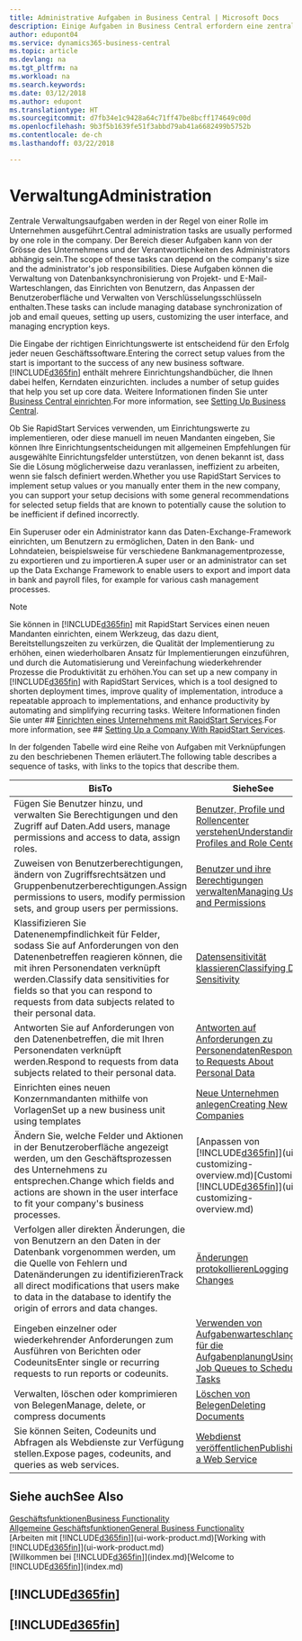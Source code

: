 ```yaml
---
title: Administrative Aufgaben in Business Central | Microsoft Docs
description: Einige Aufgaben in Business Central erfordern eine zentrale Administration und Einrichtung. Erfahren, welche das sind und was zu tun ist.
author: edupont04
ms.service: dynamics365-business-central
ms.topic: article
ms.devlang: na
ms.tgt_pltfrm: na
ms.workload: na
ms.search.keywords: 
ms.date: 03/12/2018
ms.author: edupont
ms.translationtype: HT
ms.sourcegitcommit: d7fb34e1c9428a64c71ff47be8bcff174649c00d
ms.openlocfilehash: 9b3f5b1639fe51f3abbd79ab41a6682499b5752b
ms.contentlocale: de-ch
ms.lasthandoff: 03/22/2018

---
```

# <a name="administration"></a><span data-ttu-id="ffd3f-104">Verwaltung</span><span class="sxs-lookup"><span data-stu-id="ffd3f-104">Administration</span></span>
<span data-ttu-id="ffd3f-105">Zentrale Verwaltungsaufgaben werden in der Regel von einer Rolle im Unternehmen ausgeführt.</span><span class="sxs-lookup"><span data-stu-id="ffd3f-105">Central administration tasks are usually performed by one role in the company.</span></span> <span data-ttu-id="ffd3f-106">Der Bereich dieser Aufgaben kann von der Grösse des Unternehmens und der Verantwortlichkeiten des Administrators abhängig sein.</span><span class="sxs-lookup"><span data-stu-id="ffd3f-106">The scope of these tasks can depend on the company's size and the administrator's job responsibilities.</span></span> <span data-ttu-id="ffd3f-107">Diese Aufgaben können die Verwaltung von Datenbanksynchronisierung von Projekt- und E-Mail-Warteschlangen, das Einrichten von Benutzern, das Anpassen der Benutzeroberfläche und Verwalten von Verschlüsselungsschlüsseln enthalten.</span><span class="sxs-lookup"><span data-stu-id="ffd3f-107">These tasks can include managing database synchronization of job and email queues, setting up users, customizing the user interface, and managing encryption keys.</span></span>  

<span data-ttu-id="ffd3f-108">Die Eingabe der richtigen Einrichtungswerte ist entscheidend für den Erfolg jeder neuen Geschäftssoftware.</span><span class="sxs-lookup"><span data-stu-id="ffd3f-108">Entering the correct setup values from the start is important to the success of any new business software.</span></span> [!INCLUDE[d365fin](includes/d365fin_md.md)]<span data-ttu-id="ffd3f-109"> enthält mehrere Einrichtungshandbücher, die Ihnen dabei helfen, Kerndaten einzurichten.</span><span class="sxs-lookup"><span data-stu-id="ffd3f-109"> includes a number of setup guides that help you set up core data.</span></span> <span data-ttu-id="ffd3f-110">Weitere Informationen finden Sie unter [Business Central einrichten](setup.md).</span><span class="sxs-lookup"><span data-stu-id="ffd3f-110">For more information, see [Setting Up Business Central](setup.md).</span></span>

<span data-ttu-id="ffd3f-111">Ob Sie RapidStart Services verwenden, um Einrichtungswerte zu implementieren, oder diese manuell im neuen Mandanten eingeben, Sie können Ihre Einrichtungsentscheidungen mit allgemeinen Empfehlungen für ausgewählte Einrichtungsfelder unterstützen, von denen bekannt ist, dass Sie die Lösung möglicherweise dazu veranlassen, ineffizient zu arbeiten, wenn sie falsch definiert werden.</span><span class="sxs-lookup"><span data-stu-id="ffd3f-111">Whether you use RapidStart Services to implement setup values or you manually enter them in the new company, you can support your setup decisions with some general recommendations for selected setup fields that are known to potentially cause the solution to be inefficient if defined incorrectly.</span></span>  

<span data-ttu-id="ffd3f-112">Ein Superuser oder ein Administrator kann das Daten-Exchange-Framework einrichten, um Benutzern zu ermöglichen, Daten in den Bank- und Lohndateien, beispielsweise für verschiedene Bankmanagementprozesse, zu exportieren und zu importieren.</span><span class="sxs-lookup"><span data-stu-id="ffd3f-112">A super user or an administrator can set up the Data Exchange Framework to enable users to export and import data in bank and payroll files, for example for various cash management processes.</span></span>

> [!NOTE]
> <span data-ttu-id="ffd3f-113">Sie können in [!INCLUDE[d365fin](includes/d365fin_md.md)] mit RapidStart Services einen neuen Mandanten einrichten, einem Werkzeug, das dazu dient, Bereitstellungszeiten zu verkürzen, die Qualität der Implementierung zu erhöhen, einen wiederholbaren Ansatz für Implementierungen einzuführen, und durch die Automatisierung und Vereinfachung wiederkehrender Prozesse die Produktivität zu erhöhen.</span><span class="sxs-lookup"><span data-stu-id="ffd3f-113">You can set up a new company in [!INCLUDE[d365fin](includes/d365fin_md.md)] with RapidStart Services, which is a tool designed to shorten deployment times, improve quality of implementation, introduce a repeatable approach to implementations, and enhance productivity by automating and simplifying recurring tasks.</span></span> <span data-ttu-id="ffd3f-114">Weitere Informationen finden Sie unter ## [Einrichten eines Unternehmens mit RapidStart Services](admin-set-up-a-company-with-rapidstart.md).</span><span class="sxs-lookup"><span data-stu-id="ffd3f-114">For more information, see ## [Setting Up a Company With RapidStart Services](admin-set-up-a-company-with-rapidstart.md).</span></span>

<span data-ttu-id="ffd3f-115">In der folgenden Tabelle wird eine Reihe von Aufgaben mit Verknüpfungen zu den beschriebenen Themen erläutert.</span><span class="sxs-lookup"><span data-stu-id="ffd3f-115">The following table describes a sequence of tasks, with links to the topics that describe them.</span></span>   

|<span data-ttu-id="ffd3f-116">**Bis**</span><span class="sxs-lookup"><span data-stu-id="ffd3f-116">**To**</span></span>|<span data-ttu-id="ffd3f-117">**Siehe**</span><span class="sxs-lookup"><span data-stu-id="ffd3f-117">**See**</span></span>|  
|------------|-------------|  
|<span data-ttu-id="ffd3f-118">Fügen Sie Benutzer hinzu, und verwalten Sie Berechtigungen und den Zugriff auf Daten.</span><span class="sxs-lookup"><span data-stu-id="ffd3f-118">Add users, manage permissions and access to data, assign roles.</span></span>|[<span data-ttu-id="ffd3f-119">Benutzer, Profile und Rollencenter verstehen</span><span class="sxs-lookup"><span data-stu-id="ffd3f-119">Understanding Profiles and Role Centers</span></span>](admin-users-profiles-roles.md)|  
|<span data-ttu-id="ffd3f-120">Zuweisen von Benutzerberechtigungen, ändern von Zugriffsrechtsätzen und Gruppenbenutzerberechtigungen.</span><span class="sxs-lookup"><span data-stu-id="ffd3f-120">Assign permissions to users, modify permission sets, and group users per permissions.</span></span>|[<span data-ttu-id="ffd3f-121">Benutzer und ihre Berechtigungen verwalten</span><span class="sxs-lookup"><span data-stu-id="ffd3f-121">Managing Users and Permissions</span></span>](ui-how-users-permissions.md)|
|<span data-ttu-id="ffd3f-122">Klassifizieren Sie Datenenempfindlichkeit für Felder, sodass Sie auf Anforderungen von den Datenenbetreffen reagieren können, die mit ihren Personendaten verknüpft werden.</span><span class="sxs-lookup"><span data-stu-id="ffd3f-122">Classify data sensitivities for fields so that you can respond to requests from data subjects related to their personal data.</span></span>|[<span data-ttu-id="ffd3f-123">Datensensitivität klassieren</span><span class="sxs-lookup"><span data-stu-id="ffd3f-123">Classifying Data Sensitivity</span></span>](admin-classifying-data-sensitivity.md)|
|<span data-ttu-id="ffd3f-124">Antworten Sie auf Anforderungen von den Datenenbetreffen, die mit Ihren Personendaten verknüpft werden.</span><span class="sxs-lookup"><span data-stu-id="ffd3f-124">Respond to requests from data subjects related to their personal data.</span></span>|[<span data-ttu-id="ffd3f-125">Antworten auf Anforderungen zu Personendaten</span><span class="sxs-lookup"><span data-stu-id="ffd3f-125">Responding to Requests About Personal Data</span></span>](admin-responding-to-requests-about-personal-data.md)|
|<span data-ttu-id="ffd3f-126">Einrichten eines neuen Konzernmandanten mithilfe von Vorlagen</span><span class="sxs-lookup"><span data-stu-id="ffd3f-126">Set up a new business unit using templates</span></span>|[<span data-ttu-id="ffd3f-127">Neue Unternehmen anlegen</span><span class="sxs-lookup"><span data-stu-id="ffd3f-127">Creating New Companies</span></span>](about-new-company.md)|
|<span data-ttu-id="ffd3f-128">Ändern Sie, welche Felder und Aktionen in der Benutzeroberfläche angezeigt werden, um den Geschäftsprozessen des Unternehmens zu entsprechen.</span><span class="sxs-lookup"><span data-stu-id="ffd3f-128">Change which fields and actions are shown in the user interface to fit your company's business processes.</span></span> |<span data-ttu-id="ffd3f-129">[Anpassen von [!INCLUDE[d365fin](includes/d365fin_md.md)]](ui-customizing-overview.md)</span><span class="sxs-lookup"><span data-stu-id="ffd3f-129">[Customizing [!INCLUDE[d365fin](includes/d365fin_md.md)]](ui-customizing-overview.md)</span></span> |
|<span data-ttu-id="ffd3f-130">Verfolgen aller direkten Änderungen, die von Benutzern an den Daten in der Datenbank vorgenommen werden, um die Quelle von Fehlern und Datenänderungen zu identifizieren</span><span class="sxs-lookup"><span data-stu-id="ffd3f-130">Track all direct modifications that users make to data in the database to identify the origin of errors and data changes.</span></span>|[<span data-ttu-id="ffd3f-131">Änderungen protokollieren</span><span class="sxs-lookup"><span data-stu-id="ffd3f-131">Logging Changes</span></span>](across-log-changes.md)|  
|<span data-ttu-id="ffd3f-132">Eingeben einzelner oder wiederkehrender Anforderungen zum Ausführen von Berichten oder Codeunits</span><span class="sxs-lookup"><span data-stu-id="ffd3f-132">Enter single or recurring requests to run reports or codeunits.</span></span>|[<span data-ttu-id="ffd3f-133">Verwenden von Aufgabenwarteschlangen für die Aufgabenplanung</span><span class="sxs-lookup"><span data-stu-id="ffd3f-133">Using Job Queues to Schedule Tasks</span></span>](admin-job-queues-schedule-tasks.md)|  
|<span data-ttu-id="ffd3f-134">Verwalten, löschen oder komprimieren von Belegen</span><span class="sxs-lookup"><span data-stu-id="ffd3f-134">Manage, delete, or compress documents</span></span>|[<span data-ttu-id="ffd3f-135">Löschen von Belegen</span><span class="sxs-lookup"><span data-stu-id="ffd3f-135">Deleting Documents</span></span>](admin-manage-documents.md)|  
|<span data-ttu-id="ffd3f-136">Sie können Seiten, Codeunits und Abfragen als Webdienste zur Verfügung stellen.</span><span class="sxs-lookup"><span data-stu-id="ffd3f-136">Expose pages, codeunits, and queries as web services.</span></span>|[<span data-ttu-id="ffd3f-137">Webdienst veröffentlichen</span><span class="sxs-lookup"><span data-stu-id="ffd3f-137">Publishing a Web Service</span></span>](across-how-publish-web-service.md)|

## <a name="see-also"></a><span data-ttu-id="ffd3f-138">Siehe auch</span><span class="sxs-lookup"><span data-stu-id="ffd3f-138">See Also</span></span>
[<span data-ttu-id="ffd3f-139">Geschäftsfunktionen</span><span class="sxs-lookup"><span data-stu-id="ffd3f-139">Business Functionality</span></span>](across-business-functionality.md)  
[<span data-ttu-id="ffd3f-140">Allgemeine Geschäftsfunktionen</span><span class="sxs-lookup"><span data-stu-id="ffd3f-140">General Business Functionality</span></span>](ui-across-business-areas.md)  
<span data-ttu-id="ffd3f-141">[Arbeiten mit [!INCLUDE[d365fin](includes/d365fin_md.md)]](ui-work-product.md)</span><span class="sxs-lookup"><span data-stu-id="ffd3f-141">[Working with [!INCLUDE[d365fin](includes/d365fin_md.md)]](ui-work-product.md)</span></span>  
<span data-ttu-id="ffd3f-142">[Willkommen bei [!INCLUDE[d365fin](includes/d365fin_md.md)]](index.md)</span><span class="sxs-lookup"><span data-stu-id="ffd3f-142">[Welcome to [!INCLUDE[d365fin](includes/d365fin_md.md)]](index.md)</span></span>  

## [!INCLUDE[d365fin](includes/free_trial_md.md)]  
## [!INCLUDE[d365fin](includes/training_link_md.md)]

